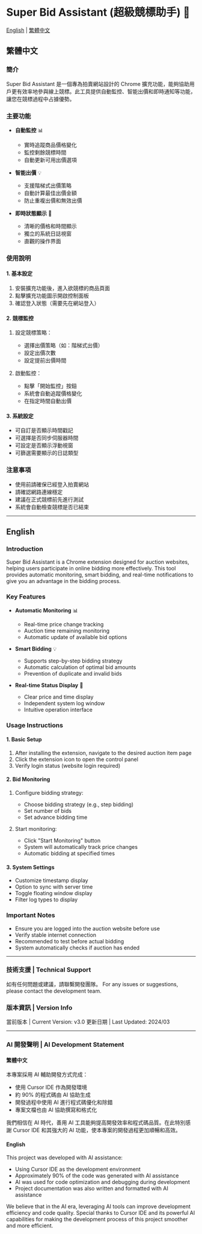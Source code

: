 # Super Bid Assistant (超級競標助手) 🚀

[English](#english) | [繁體中文](#繁體中文)

## 繁體中文

### 簡介
Super Bid Assistant 是一個專為拍賣網站設計的 Chrome 擴充功能，能夠協助用戶更有效率地參與線上競標。此工具提供自動監控、智能出價和即時通知等功能，讓您在競標過程中占據優勢。

### 主要功能
- **自動監控** 📊
  - 實時追蹤商品價格變化
  - 監控剩餘競標時間
  - 自動更新可用出價選項

- **智能出價** 💡
  - 支援階梯式出價策略
  - 自動計算最佳出價金額
  - 防止重複出價和無效出價

- **即時狀態顯示** 👀
  - 清晰的價格和時間顯示
  - 獨立的系統日誌視窗
  - 直觀的操作界面

### 使用說明

#### 1. 基本設定
1. 安裝擴充功能後，進入欲競標的商品頁面
2. 點擊擴充功能圖示開啟控制面板
3. 確認登入狀態（需要先在網站登入）

#### 2. 競標監控
1. 設定競標策略：
   - 選擇出價策略（如：階梯式出價）
   - 設定出價次數
   - 設定提前出價時間

2. 啟動監控：
   - 點擊「開始監控」按鈕
   - 系統會自動追蹤價格變化
   - 在指定時間自動出價

#### 3. 系統設定
- 可自訂是否顯示時間戳記
- 可選擇是否同步伺服器時間
- 可設定是否顯示浮動視窗
- 可篩選需要顯示的日誌類型

### 注意事項
- 使用前請確保已經登入拍賣網站
- 請確認網路連線穩定
- 建議在正式競標前先進行測試
- 系統會自動檢查競標是否已結束

---

## English

### Introduction
Super Bid Assistant is a Chrome extension designed for auction websites, helping users participate in online bidding more effectively. This tool provides automatic monitoring, smart bidding, and real-time notifications to give you an advantage in the bidding process.

### Key Features
- **Automatic Monitoring** 📊
  - Real-time price change tracking
  - Auction time remaining monitoring
  - Automatic update of available bid options

- **Smart Bidding** 💡
  - Supports step-by-step bidding strategy
  - Automatic calculation of optimal bid amounts
  - Prevention of duplicate and invalid bids

- **Real-time Status Display** 👀
  - Clear price and time display
  - Independent system log window
  - Intuitive operation interface

### Usage Instructions

#### 1. Basic Setup
1. After installing the extension, navigate to the desired auction item page
2. Click the extension icon to open the control panel
3. Verify login status (website login required)

#### 2. Bid Monitoring
1. Configure bidding strategy:
   - Choose bidding strategy (e.g., step bidding)
   - Set number of bids
   - Set advance bidding time

2. Start monitoring:
   - Click "Start Monitoring" button
   - System will automatically track price changes
   - Automatic bidding at specified times

#### 3. System Settings
- Customize timestamp display
- Option to sync with server time
- Toggle floating window display
- Filter log types to display

### Important Notes
- Ensure you are logged into the auction website before use
- Verify stable internet connection
- Recommended to test before actual bidding
- System automatically checks if auction has ended

---

### 技術支援 | Technical Support
如有任何問題或建議，請聯繫開發團隊。
For any issues or suggestions, please contact the development team.

### 版本資訊 | Version Info
當前版本 | Current Version: v3.0
更新日期 | Last Updated: 2024/03

---

### AI 開發聲明 | AI Development Statement

#### 繁體中文
本專案採用 AI 輔助開發方式完成：
- 使用 Cursor IDE 作為開發環境
- 約 90% 的程式碼由 AI 協助生成
- 開發過程中使用 AI 進行程式碼優化和除錯
- 專案文檔也由 AI 協助撰寫和格式化

我們相信在 AI 時代，善用 AI 工具能夠提高開發效率和程式碼品質。在此特別感謝 Cursor IDE 和其強大的 AI 功能，使本專案的開發過程更加順暢和高效。

#### English
This project was developed with AI assistance:
- Using Cursor IDE as the development environment
- Approximately 90% of the code was generated with AI assistance
- AI was used for code optimization and debugging during development
- Project documentation was also written and formatted with AI assistance

We believe that in the AI era, leveraging AI tools can improve development efficiency and code quality. Special thanks to Cursor IDE and its powerful AI capabilities for making the development process of this project smoother and more efficient. 
